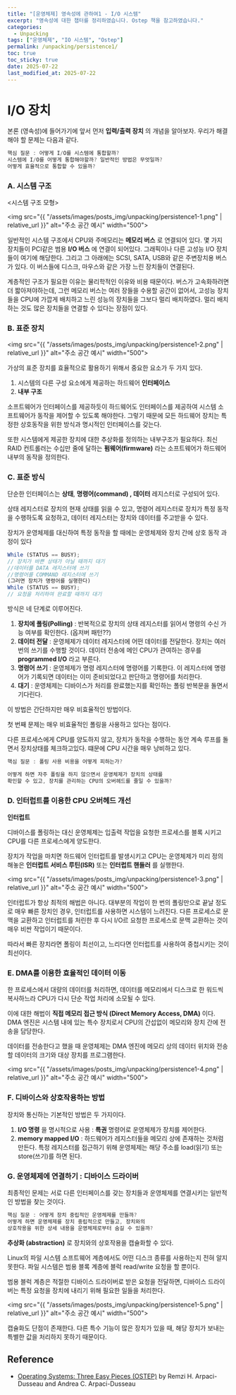 ```yaml
---
title: "[운영체제] 영속성에 관하여1 - I/O 시스템"
excerpt: "영속성에 대한 챕터를 정리하였습니다. Ostep 책을 참고하였습니다."
categories:
  - Unpacking
tags: ["운영체제", "IO 시스템", "Ostep"]
permalink: /unpacking/persistence1/
toc: true
toc_sticky: true
date: 2025-07-22
last_modified_at: 2025-07-22
---
```

# I/O 장치

본론 (영속성)에 들어가기에 앞서 먼저 **입력/출력 장치** 의 개념을 알아보자. 우리가 해결해야 할 문제는 다음과 같다.

```jsx
핵심 질문 : 어떻게 I/O를 시스템에 통합할까?
시스템에 I/O를 어떻게 통합해야할까? 일반적인 방법은 무엇일까? 
어떻게 효율적으로 통합할 수 있을까?

```

### A. 시스템 구조

<시스템 구조 모형>

<img src="{{ "/assets/images/posts_img/unpacking/persistence1-1.png" | relative_url }}" alt="주소 공간 예시" width="500">


일반적인 시스템 구조에서 CPU와 주메모리는 **메모리 버스** 로 연결되어 있다. 몇 가지 장치들이 PCI같은 범용 **I/O 버스** 에 연결이 되어있다. 그래픽이나 다른 고성능 I/O 장치들이 여기에 해당한다. 그리고 그 아래에는 SCSI, SATA, USB와 같은 주변장치용 버스가 있다. 이 버스들에 디스크, 마우스와 같은 가장 느린 장치들이 연결된다.

계층적인 구조가 필요한 이유는 물리학적인 이유와 비용 때문이다. 버스가 고속화하려면 더 짧아져야하는데, 그런 메모리 버스는 여러 장들을 수용할 공간이 없어서, 고성능 장치들을 CPU에 가깝게 배치하고 느린 성능의 장치들을 그보다 멀리 배치하였다. 멀리 배치하는 것도 많은 장치들을 연결할 수 있다는 장점이 있다.

### B. 표준 장치
<img src="{{ "/assets/images/posts_img/unpacking/persistence1-2.png" | relative_url }}" alt="주소 공간 예시" width="500">


가상의 표준 장치를 효율적으로 활용하기 위해서 중요한 요소가 두 가지 있다.

1. 시스템의 다른 구성 요소에게 제공하는 하드웨어 **인터페이스**
2. **내부 구조**

소프트웨어가 인터페이스를 제공하듯이 하드웨어도 인터페이스를 제공하여 시스템 소프트웨어가 동작을 제어할 수 있도록 해야한다. 그렇기 때문에 모든 하드웨어 장치는 특정한 상호동작을 위한 방식과 명시적인 인터페이스를 갖는다.

또한 시스템에게 제공한 장치에 대한 추상화를 정의하는 내부구조가 필요하다. 최신 RAID 컨트롤러는 수십만 줄에 달하는 **펌웨어(firmware)** 라는 소프트웨어가 하드웨어 내부의 동작을 정의한다.

### C. 표준 방식

단순한 인터페이스는 **상태**, **명령어(command) , 데이터** 레지스터로 구성되어 있다.

상태 레지스터로 장치의 현재 상태를 읽을 수 있고, 명령어 레지스터로 장치가 특정 동작을 수행하도록 요청하고, 데이터 레지스터는 장치와 데이터를 주고받을 수 있다.

장치가 운영체제를 대신하여 특정 동작을 할 때에는 운영체제와 장치 간에 상호 동작 과정이 있다

```jsx
While (STATUS == BUSY); 
// 장치가 바쁜 상태가 아닐 때까지 대기
//데이터를 DATA 레지스터에 쓰기
//명령어를 COMMAND 레지스터에 쓰기
(그러면 장치가 명령어를 실행한다)
While (STATUS == BUSY);
// 요청을 처리하여 완료할 때까지 대기
```

방식은 네 단계로 이루어진다.

1. **장치에 폴링(Polling)** : 반복적으로 장치의 상태 레지스터를 읽어서 명령의 수신 가능 여부를 확인한다. (옵저버 패턴??)
2. **데이터 전달** : 운영체제가 데이터 레지스터에 어떤 데이터를 전달한다. 장치는 여러 번의 쓰기를 수행할 것이다. 데이터 전송에 메인 CPU가 관여하는 경우를 **programmed I/O** 라고 부른다.
3. **명령어 쓰기** : 운영체제가 명령 레지스터에 명령어를 기록한다. 이 레지스터에 명령어가 기록되면 데이터는 이미 준비되었다고 판단하고 명령어를 처리한다.
4. **대기** : 운영체제는 디바이스가 처리를 완료했는지를 확인하는 폴링 반복문을 돌면서 기다린다.

이 방법은 간단하지만 매우 비효율적인 방법이다.

첫 번째 문제는 매우 비효율적인 폴링을 사용하고 있다는 점이다.

다른 프로세스에게 CPU를 양도하지 않고, 장치가 동작을 수행하는 동안 계속 루프를 돌면서 장치상태를 체크하고있다. 떄문에 CPU 시간을 매우 낭비하고 있다.

```jsx
핵심 질문 : 폴링 사용 비용을 어떻게 피하는가?

어떻게 하면 자주 폴링을 하지 않으면서 운영체제가 장치의 상태를 
확인할 수 있고, 장치를 관리하는 CPU의 오버헤드를 줄일 수 있을까?
```

### D. 인터럽트를 이용한 CPU 오버헤드 개선

**인터럽트**

디바이스를 폴링하는 대신 운영체제는 입출력 작업을 요청한 프로세스를 블록 시키고 CPU를 다른 프로세스에게 양도한다.

장치가 작업을 마치면 하드웨어 인터럽트를 발생시키고 CPU는 운영체제가 미리 정의 해놓은 **인터럽트 서비스 루틴(ISR)** 또는 **인터럽트 핸들러** 를 실행한다.

<img src="{{ "/assets/images/posts_img/unpacking/persistence1-3.png" | relative_url }}" alt="주소 공간 예시" width="500">


인터럽트가 항상 최적의 해법은 아니다. 대부분의 작업이 한 번의 폴링만으로 끝날 정도로 매우 빠른 장치인 경우, 인터럽트를 사용하면 시스템이 느려진다. 다른 프로세스로 문맥을 교환하고 인터럽트를 처린한 후 다시 I/O르 요청한 프로세스로 문맥 교환하는 것이 매우 비싼 작업이기 때문이다.

따라서 빠른 장치라면 폴링이 최선이고, 느리다면 인터럽트를 사용하여 중첩시키는 것이 최선이다.

### E. DMA를 이용한 효율적인 데이터 이동

한 프로세스에서 대량의 데이터를 처리하면, 데이터를 메모리에서 디스크로 한 워드씩 복사하느라 CPU가 다시 단순 작업 처리에 소모될 수 있다.

이에 대한 해법이 **직접 메모리 접근 방식 (Direct Memory Access, DMA)** 이다. DMA 엔진은 시스템 내에 있는 특수 장치로서 CPU의 간섭없이 메모리와 장치 간에 전송을 담당한다.

데이터를 전송한다고 했을 때 운영체제는 DMA 엔진에 메모리 상의 데이터 위치와 전송할 데이터의 크기와 대상 장치를 프로그램한다.

<img src="{{ "/assets/images/posts_img/unpacking/persistence1-4.png" | relative_url }}" alt="주소 공간 예시" width="500">


### F. 디바이스와 상호작용하는 방법

장치와 통신하는 기본적인 방법은 두 가지이다.

1. **I/O 명령** 을 명시적으로 사용 : **특권** 명령어로 운영체제가 장치를 제어한다.
2. **memory mapped I/O** : 하드웨어가 레지스터들을 메모리 상에 존재하는 것처럼 만든다. 특정 레지스터를 접근하기 위해 운영체제는 해당 주소를 load(읽기) 또는 store(쓰기)를 하면 된다.

### G. 운영체제에 연결하기 : 디바이스 드라이버

최종적인 문제는 서로 다른 인터페이스를 갖는 장치들과 운영체제를 연결시키는 일반적인 방법을 찾는 것이다.

```jsx
핵심 질문 : 어떻게 장치 중립적인 운영체제를 만들까?
어떻게 하면 운영체제를 장치 중립적으로 만들고, 장치와의
상호작용을 위한 상세 내용을 운영체제로부터 숨길 수 있을까?

```

**추상화 (abstraction)** 로 장치와의 상호작용을 캡슐화할 수 있다.

Linux의 파일 시스템 소프트웨어 계층에서도 어떤 디스크 종류를 사용하는지 전혀 알지 못한다. 파일 시스템은 범용 블록 계층에 블럭 read/write 요청을 할 뿐이다.

범용 블럭 계층은 적절한 디바이스 드라이버로 받은 요청을 전달하면, 디바이스 드라이버는 특정 요청을 장치에 내리기 위해 필요한 일들을 처리한다.

<img src="{{ "/assets/images/posts_img/unpacking/persistence1-5.png" | relative_url }}" alt="주소 공간 예시" width="500">


캡슐화도 단점이 존재한다. 다른 특수 기능이 많은 장치가 있을 때, 해당 장치가 보내는 특별한 값을 처리하지 못하기 때문이다.

## Reference

- [Operating Systems: Three Easy Pieces (OSTEP)](https://pages.cs.wisc.edu/~remzi/OSTEP/) by Remzi H. Arpaci-Dusseau and Andrea C. Arpaci-Dusseau
